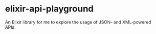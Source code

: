 # elixir-api-playground

An Elixir library for me to explore the usage of JSON- and XML-powered APIs.
